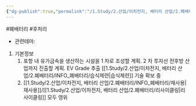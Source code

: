```yaml
---
{"dg-publish":true,"permalink":"/1.Study/2.산업/이차전지, 배터리 산업/2.폐배터리/종목/에너지머티리얼즈/","created":"2024-11-20T21:02:27.626+09:00","updated":"2025-06-03T20:07:21.386+09:00"}
---
```


#폐배터리  #후처리 


- 관련테마: 


1. 기본정보
	1. 포항 내 유가금속을 생산하는 시설을 1 차로 조성할 계획. 2 차 투자선 전후방 산업까지 진출할 계획. EV Grade 추출 [[1.Study/2.산업/이차전지, 배터리 산업/2.폐배터리/INFO_폐배터리/습식제련\|습식제련]] 기술 확보 중
	2. [[1.Study/2.산업/이차전지, 배터리 산업/2.폐배터리/INFO_폐배터리/재사용\|재사용]]/[[1.Study/2.산업/이차전지, 배터리 산업/2.폐배터리/리사이클링\|리사이클링]] 모두 영위
